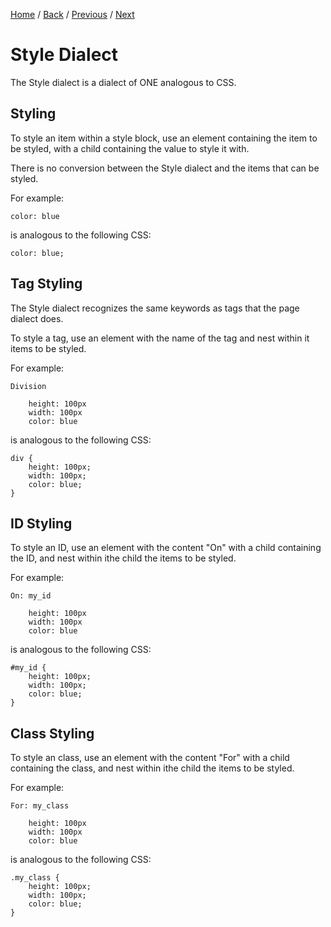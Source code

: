 [Home](https://github.com/Gallery-of-Kaeon/Kaeon-FUSION/tree/master/Kaeon%20FUSION/Documentation) /
[Back](https://github.com/Gallery-of-Kaeon/Kaeon-FUSION/tree/master/Kaeon%20FUSION/Documentation/4%20-%20The%20Web%20and%20Machine%20Interfaces/1%20-%20Web) /
[Previous](https://github.com/Gallery-of-Kaeon/Kaeon-FUSION/tree/master/Kaeon%20FUSION/Documentation/4%20-%20The%20Web%20and%20Machine%20Interfaces/1%20-%20Web/1%20-%20Page%20Dialect) /
[Next](https://github.com/Gallery-of-Kaeon/Kaeon-FUSION/tree/master/Kaeon%20FUSION/Documentation/4%20-%20The%20Web%20and%20Machine%20Interfaces/1%20-%20Web/3%20-%20Script%20Dialect)

# Style Dialect

The Style dialect is a dialect of ONE analogous to CSS.

## Styling

To style an item within a style block,
use an element containing the item to be styled,
with a child containing the value to style it with.

There is no conversion between the Style dialect and the items that can be styled.

For example:

    color: blue

is analogous to the following CSS:

    color: blue;

## Tag Styling

The Style dialect recognizes the same keywords as tags that the page dialect does.

To style a tag,
use an element with the name of the tag and nest within it items to be styled.

For example:

    Division

    	height: 100px
    	width: 100px
    	color: blue

is analogous to the following CSS:

    div {
    	height: 100px;
    	width: 100px;
    	color: blue;
    }

## ID Styling

To style an ID,
use an element with the content "On" with a child containing the ID, and nest within ithe child the items to be styled.

For example:

    On: my_id

    	height: 100px
    	width: 100px
    	color: blue

is analogous to the following CSS:

    #my_id {
    	height: 100px;
    	width: 100px;
    	color: blue;
    }

## Class Styling

To style an class,
use an element with the content "For" with a child containing the class, and nest within ithe child the items to be styled.

For example:

    For: my_class

    	height: 100px
    	width: 100px
    	color: blue

is analogous to the following CSS:

    .my_class {
    	height: 100px;
    	width: 100px;
    	color: blue;
    }